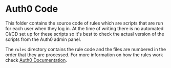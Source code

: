 # Auth0 Code

This folder contains the source code of rules which are scripts that are
run for each user when they log in. At the time of writing there is no
automated CI/CD set up for these scripts so it's best to check the actual
version of the scripts from the Auth0 admin panel.

The `rules` directory contains the rule code and the files are numbered
in the order that they are processed. For more information on how the
rules work check [Auth0 Documentation](https://auth0.com/docs/rules).